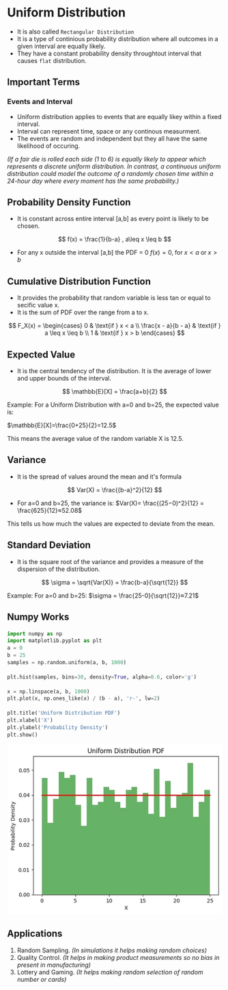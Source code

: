 # Uniform Distribution

- It is also called `Rectangular Distribution` 
- It is a type of continious probability distribution where all outcomes in a given interval are equally likely.
- They have a constant probability density throughtout interval that causes `flat` distribution.

## Important Terms

### Events and Interval
- Uniform distribution applies to events that are equally likey within a fixed interval.
- Interval can represent time, space or any continous measurment.
- The events are random and independent but they all have the same likelihood of occuring.

*(If a fair die is rolled each side (1 to 6) is equally likely to appear which represents a discrete uniform distribution. In contrast, a continuous uniform distribution could model the outcome of a randomly chosen time within a 24-hour day where every moment has the same probability.)*

## Probability Density Function
- It is constant across entire interval [a,b] as every point is likely to be chosen.

$$
f(x) = \frac{1}{b-a} , a\leq x \leq b
$$

- For any x outside the interval [a,b] the PDF = 0 $f(x) = 0, \;\text{for} \; x<a \;\text{or} \; x>b$

## Cumulative Distribution Function
- It provides the probability that random variable is less tan or equal to secific value x.
- It is the sum of PDF over the range from a to x.

$$
F_X(x) = 
\begin{cases}
0 & \text{if } x < a \\
\frac{x - a}{b - a} & \text{if } a \leq x \leq b \\
1 & \text{if } x > b
\end{cases}
$$

## Expected Value
- It is the central tendency of the distribution. It is the average of lower and upper bounds of the interval.

$$
\mathbb{E}[X] = \frac{a+b}{2}
$$

Example: For a Uniform Distribution with a=0 and b=25, the expected value is:

$\mathbb{E}[X]=\frac{0+25​}{2}=12.5$ 

This means the average value of the random variable X is 12.5.

## Variance 
- It is the spread of values around the mean and it's formula

$$
Var(X) = \frac{{b-a}^2}{12}
$$

- For a=0 and b=25, the variance is: $Var(X)= \frac{(25−0)^2}{12} = \frac{625}{12}≈52.08$

This tells us how much the values are expected to deviate from the mean.

## Standard Deviation
- It is the square root of the variance and provides a measure of the dispersion of the distribution.

$$
\sigma = \sqrt{Var(X)} = \frac{b-a}{\sqrt{12}}
$$

Example: For a=0 and b=25: $\sigma = \frac{25-0}{\sqrt{12}}≈7.21$

## Numpy Works
```python
import numpy as np
import matplotlib.pyplot as plt
a = 0  
b = 25  
samples = np.random.uniform(a, b, 1000)

plt.hist(samples, bins=30, density=True, alpha=0.6, color='g')

x = np.linspace(a, b, 1000)
plt.plot(x, np.ones_like(x) / (b - a), 'r-', lw=2)

plt.title('Uniform Distribution PDF')
plt.xlabel('X')
plt.ylabel('Probability Density')
plt.show()
```

![alt text](../assets/images/ud1.webp)

## Applications 
1. Random Sampling. *(In simulations it helps making random choices)* 
2. Quality Control. *(It helps in making product measurements so no bias in present in manufacturing)*
3. Lottery and Gaming. *(It helps making random selection of random number or cards)*